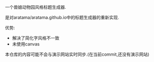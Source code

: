 一个兽娘动物园风格标题生成器.

是对aratama/aratama.github.io中的标题生成器的重新实现.

优势:

- 解决了简化字风格不一致
- 未使用canvas

本仓库的内容可能不会与演示网站实时同步.(在当前commit,还没有演示网站)